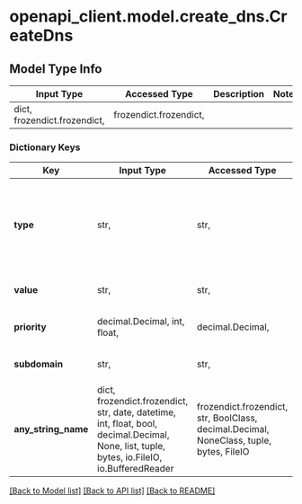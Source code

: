 # openapi_client.model.create_dns.CreateDns

## Model Type Info
Input Type | Accessed Type | Description | Notes
------------ | ------------- | ------------- | -------------
dict, frozendict.frozendict,  | frozendict.frozendict,  |  | 

### Dictionary Keys
Key | Input Type | Accessed Type | Description | Notes
------------ | ------------- | ------------- | ------------- | -------------
**type** | str,  | str,  | Тип DNS-записи. | must be one of ["TXT", "SRV", "CNAME", "AAAA", "MX", "A", ] 
**value** | str,  | str,  | Значение DNS-записи. | 
**priority** | decimal.Decimal, int, float,  | decimal.Decimal,  | Приоритет DNS-записи. | [optional] 
**subdomain** | str,  | str,  | Полное имя поддомена. | [optional] 
**any_string_name** | dict, frozendict.frozendict, str, date, datetime, int, float, bool, decimal.Decimal, None, list, tuple, bytes, io.FileIO, io.BufferedReader | frozendict.frozendict, str, BoolClass, decimal.Decimal, NoneClass, tuple, bytes, FileIO | any string name can be used but the value must be the correct type | [optional]

[[Back to Model list]](../../README.md#documentation-for-models) [[Back to API list]](../../README.md#documentation-for-api-endpoints) [[Back to README]](../../README.md)

